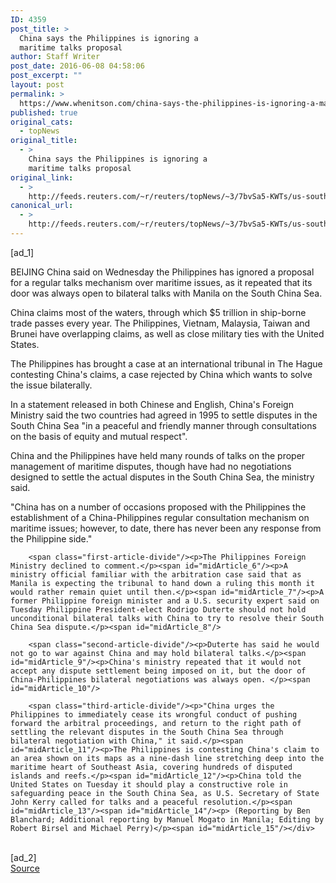 ```yaml
---
ID: 4359
post_title: >
  China says the Philippines is ignoring a
  maritime talks proposal
author: Staff Writer
post_date: 2016-06-08 04:58:06
post_excerpt: ""
layout: post
permalink: >
  https://www.whenitson.com/china-says-the-philippines-is-ignoring-a-maritime-talks-proposal/
published: true
original_cats:
  - topNews
original_title:
  - >
    China says the Philippines is ignoring a
    maritime talks proposal
original_link:
  - >
    http://feeds.reuters.com/~r/reuters/topNews/~3/7bvSa5-KWTs/us-southchinasea-china-philippines-idUSKCN0YU077
canonical_url:
  - >
    http://feeds.reuters.com/~r/reuters/topNews/~3/7bvSa5-KWTs/us-southchinasea-china-philippines-idUSKCN0YU077
---
```

 [ad_1]
<br><div id="articleText">
<span id="midArticle_start"/>

<span class="focusParagraph" readability="5"><p><span class="articleLocation">BEIJING</span> China said on Wednesday the Philippines has ignored a proposal for a regular talks mechanism over maritime issues, as it repeated that its door was always open to bilateral talks with Manila on the South China Sea.</p></span><span id="midArticle_0"/><p>China claims most of the waters, through which $5 trillion in ship-borne trade passes every year. The Philippines, Vietnam, Malaysia, Taiwan and Brunei have overlapping claims, as well as close military ties with the United States.</p><span id="midArticle_1"/><p>The Philippines has brought a case at an international tribunal in The Hague contesting China's claims, a case rejected by China which wants to solve the issue bilaterally.</p><span id="midArticle_2"/><p>In a statement released in both Chinese and English, China's Foreign Ministry said the two countries had agreed in 1995 to settle disputes in the South China Sea "in a peaceful and friendly manner through consultations on the basis of equity and mutual respect".</p><span id="midArticle_3"/><p>China and the Philippines have held many rounds of talks on the proper management of maritime disputes, though have had no negotiations designed to settle the actual disputes in the South China Sea, the ministry said. </p><span id="midArticle_4"/><p>"China has on a number of occasions proposed with the Philippines the establishment of a China-Philippines regular consultation mechanism on maritime issues; however, to date, there has never been any response from the Philippine side."</p><span id="midArticle_5"/>
        
        <span class="first-article-divide"/><p>The Philippines Foreign Ministry declined to comment.</p><span id="midArticle_6"/><p>A ministry official familiar with the arbitration case said that as Manila is expecting the tribunal to hand down a ruling this month it would rather remain quiet until then.</p><span id="midArticle_7"/><p>A former Philippine foreign minister and a U.S. security expert said on Tuesday Philippine President-elect Rodrigo Duterte should not hold unconditional bilateral talks with China to try to resolve their South China Sea dispute.</p><span id="midArticle_8"/>
        
        <span class="second-article-divide"/><p>Duterte has said he would not go to war against China and may hold bilateral talks.</p><span id="midArticle_9"/><p>China's ministry repeated that it would not accept any dispute settlement being imposed on it, but the door of China-Philippines bilateral negotiations was always open. </p><span id="midArticle_10"/>
        
        <span class="third-article-divide"/><p>"China urges the Philippines to immediately cease its wrongful conduct of pushing forward the arbitral proceedings, and return to the right path of settling the relevant disputes in the South China Sea through bilateral negotiation with China," it said.</p><span id="midArticle_11"/><p>The Philippines is contesting China's claim to an area shown on its maps as a nine-dash line stretching deep into the maritime heart of Southeast Asia, covering hundreds of disputed islands and reefs.</p><span id="midArticle_12"/><p>China told the United States on Tuesday it should play a constructive role in safeguarding peace in the South China Sea, as U.S. Secretary of State John Kerry called for talks and a peaceful resolution.</p><span id="midArticle_13"/><span id="midArticle_14"/><p> (Reporting by Ben Blanchard; Additional reporting by Manuel Mogato in Manila; Editing by Robert Birsel and Michael Perry)</p><span id="midArticle_15"/></div>
<br>[ad_2]
<br><a href="http://feeds.reuters.com/~r/reuters/topNews/~3/7bvSa5-KWTs/us-southchinasea-china-philippines-idUSKCN0YU077">Source </a>